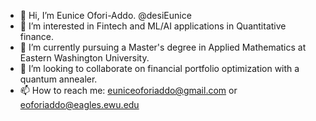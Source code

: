 - 👋 Hi, I’m Eunice Ofori-Addo. @desiEunice
- 👀 I’m interested in Fintech and ML/AI applications in Quantitative finance.
- 🌱 I’m currently pursuing a Master's degree in Applied Mathematics at Eastern Washington University.
- 💞️ I’m looking to collaborate on financial portfolio optimization with a quantum annealer.
- 📫 How to reach me: euniceoforiaddo@gmail.com or eoforiaddo@eagles.ewu.edu

<!---
desiEunice/desiEunice is a ✨ special ✨ repository because its `README.md` (this file) appears on your GitHub profile.
You can click the Preview link to take a look at your changes.
--->
